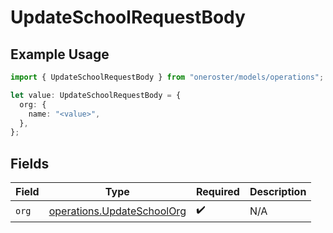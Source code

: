 # UpdateSchoolRequestBody

## Example Usage

```typescript
import { UpdateSchoolRequestBody } from "oneroster/models/operations";

let value: UpdateSchoolRequestBody = {
  org: {
    name: "<value>",
  },
};
```

## Fields

| Field                                                                    | Type                                                                     | Required                                                                 | Description                                                              |
| ------------------------------------------------------------------------ | ------------------------------------------------------------------------ | ------------------------------------------------------------------------ | ------------------------------------------------------------------------ |
| `org`                                                                    | [operations.UpdateSchoolOrg](../../models/operations/updateschoolorg.md) | :heavy_check_mark:                                                       | N/A                                                                      |